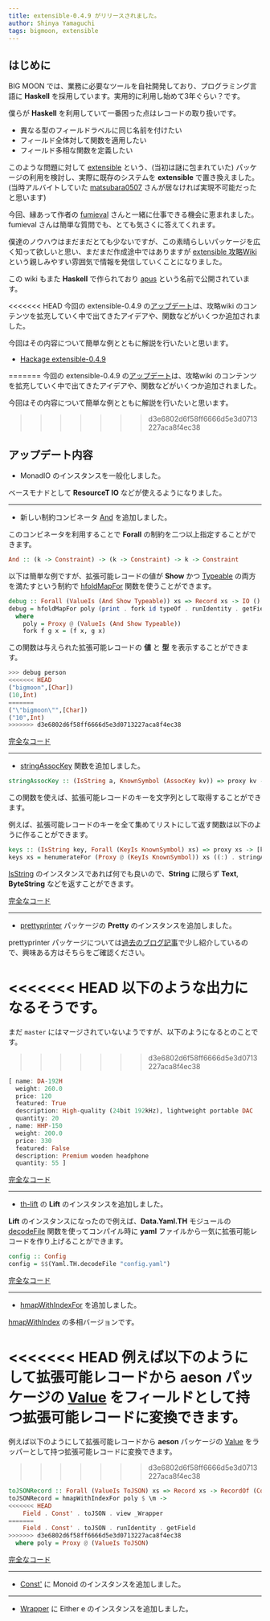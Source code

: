 ```yaml
---
title: extensible-0.4.9 がリリースされました。
author: Shinya Yamaguchi
tags: bigmoon, extensible
---
```


## はじめに

BIG MOON では、業務に必要なツールを自社開発しており、プログラミング言語に **Haskell** を採用しています。実用的に利用し始めて3年ぐらい？です。

僕らが **Haskell** を利用していて一番困った点はレコードの取り扱いです。

- 異なる型のフィールドラベルに同じ名前を付けたい
- フィールド全体対して関数を適用したい
- フィールド多相な関数を定義したい

このような問題に対して [extensible](https://github.com/fumieval/extensible) という、(当初は謎に包まれていた) パッケージの利用を検討し、実際に既存のシステムを **extensible** で置き換えました。(当時アルバイトしていた [matsubara0507](https://github.com/matsubara0507) さんが居なければ実現不可能だったと思います)

今回、縁あって作者の [fumieval](https://twitter.com/fumieval) さんと一緒に仕事できる機会に恵まれました。fumieval さんは簡単な質問でも、とても気さくに答えてくれます。

僕達のノウハウはまだまだとても少ないですが、この素晴らしいパッケージを広く知って欲しいと思い、まだまだ作成途中ではありますが [extensible 攻略Wiki](https://wiki.hask.moe/) という親しみやすい雰囲気で情報を発信していくことになりました。

この wiki もまた **Haskell** で作られており [apus](https://github.com/fumieval/apus) という名前で公開されています。

<<<<<<< HEAD
今回の extensible-0.4.9 の[アップデート](https://github.com/fumieval/extensible/blob/v0.4.9/CHANGELOG.md)は、攻略wiki のコンテンツを拡充していく中で出てきたアイデアや、関数などがいくつか追加されました。

今回はその内容について簡単な例とともに解説を行いたいと思います。

- [Hackage extensible-0.4.9](https://hackage.haskell.org/package/extensible)

=======
今回の extensible-0.4.9 の[アップデート](https://github.com/fumieval/extensible/blob/master/CHANGELOG.md)は、攻略wiki のコンテンツを拡充していく中で出てきたアイデアや、関数などがいくつか追加されました。

今回はその内容について簡単な例とともに解説を行いたいと思います。

>>>>>>> d3e6802d6f58ff6666d5e3d0713227aca8f4ec38
<!--more-->

## アップデート内容

- MonadIO のインスタンスを一般化しました。

ベースモナドとして **ResourceT IO** などが使えるようになりました。

---

- 新しい制約コンビネータ [And](https://hackage.haskell.org/package/extensible-0.4.9/docs/Data-Extensible-Dictionary.html#t:And) を追加しました。

このコンビネータを利用することで **Forall** の制約を二つ以上指定することができます。

```hs
And :: (k -> Constraint) -> (k -> Constraint) -> k -> Constraint
```

以下は簡単な例ですが、拡張可能レコードの値が **Show** かつ [Typeable](https://www.stackage.org/haddock/lts-11.9/base-4.10.1.0/Data-Typeable.html) の両方を満たすという制約で [hfoldMapFor](https://hackage.haskell.org/package/extensible-0.4.9/docs/Data-Extensible-Product.html#v:hfoldMapFor) 関数を使うことができます。

```hs
debug :: Forall (ValueIs (And Show Typeable)) xs => Record xs -> IO ()
debug = hfoldMapFor poly (print . fork id typeOf . runIdentity . getField)
  where
    poly = Proxy @ (ValueIs (And Show Typeable))
    fork f g x = (f x, g x)
```

この関数は与えられた拡張可能レコードの **値** と **型** を表示することができます。

```hs
>>> debug person
<<<<<<< HEAD
("bigmoon",[Char])
(10,Int)
=======
("\"bigmoon\"",[Char])
("10",Int)
>>>>>>> d3e6802d6f58ff6666d5e3d0713227aca8f4ec38
```

[完全なコード](https://github.com/waddlaw/extensible-example/blob/master/release-article/0.4.9/And.hs)

---

- [stringAssocKey](https://hackage.haskell.org/package/extensible-0.4.9/docs/Data-Extensible-Field.html#v:stringAssocKey) 関数を追加しました。

```hs
stringAssocKey :: (IsString a, KnownSymbol (AssocKey kv)) => proxy kv -> a
```

この関数を使えば、拡張可能レコードのキーを文字列として取得することができます。

例えば、拡張可能レコードのキーを全て集めてリストにして返す関数は以下のように作ることができます。

```hs
keys :: (IsString key, Forall (KeyIs KnownSymbol) xs) => proxy xs -> [key]
keys xs = henumerateFor (Proxy @ (KeyIs KnownSymbol)) xs ((:) . stringAssocKey) []
```

[IsString](https://www.stackage.org/haddock/lts-11.9/base-4.10.1.0/Data-String.html#t:IsString) のインスタンスであれば何でも良いので、**String** に限らず **Text**, **ByteString** などを返すことができます。

[完全なコード](https://github.com/waddlaw/extensible-example/blob/master/release-article/0.4.9/StringAssocKey.hs)

---

- [prettyprinter](https://hackage.haskell.org/package/prettyprinter) パッケージの **Pretty** のインスタンスを追加しました。

prettyprinter パッケージについては[過去のブログ記事](https://haskell.e-bigmoon.com/posts/2018/03-30-prettyprinter.html)で少し紹介しているので、興味ある方はそちらをご確認ください。

<<<<<<< HEAD
以下のような出力になるそうです。
=======
まだ `master` にはマージされていないようですが、以下のようになるとのことです。
>>>>>>> d3e6802d6f58ff6666d5e3d0713227aca8f4ec38

```hs
[ name: DA-192H
  weight: 260.0
  price: 120
  featured: True
  description: High-quality (24bit 192kHz), lightweight portable DAC
  quantity: 20
, name: HHP-150
  weight: 200.0
  price: 330
  featured: False
  description: Premium wooden headphone
  quantity: 55 ]
```

[完全なコード](https://github.com/waddlaw/extensible-example/blob/master/release-article/0.4.9/Pretty.hs)

---

- [th-lift](https://hackage.haskell.org/package/th-lift) の **Lift** のインスタンスを追加しました。

**Lift** のインスタンスになったので例えば、**Data.Yaml.TH** モジュールの [decodeFile](https://www.stackage.org/haddock/lts-11.9/yaml-0.8.30/Data-Yaml-TH.html#v:decodeFile) 関数を使ってコンパイル時に **yaml** ファイルから一気に拡張可能レコードを作り上げることができます。

```hs
config :: Config
config = $$(Yaml.TH.decodeFile "config.yaml")
```

[完全なコード](https://github.com/waddlaw/extensible-example/blob/master/release-article/0.4.9/Lift.hs)

---

- [hmapWithIndexFor](https://hackage.haskell.org/package/extensible-0.4.9/docs/Data-Extensible-Product.html#v:hmapWithIndexFor) を追加しました。

[hmapWithIndex](https://hackage.haskell.org/package/extensible-0.4.9/docs/Data-Extensible-Product.html#v:hmapWithIndex) の多相バージョンです。

<<<<<<< HEAD
例えば以下のようにして拡張可能レコードから **aeson** パッケージの [Value](https://www.stackage.org/haddock/lts-11.9/aeson-1.2.4.0/Data-Aeson.html#t:Value) をフィールドとして持つ拡張可能レコードに変換できます。
=======
例えば以下のようにして拡張可能レコードから **aeson** パッケージの [Value](https://www.stackage.org/haddock/lts-11.9/aeson-1.2.4.0/Data-Aeson.html#t:Value) をラッパーとして持つ拡張可能レコードに変換できます。
>>>>>>> d3e6802d6f58ff6666d5e3d0713227aca8f4ec38

```hs
toJSONRecord :: Forall (ValueIs ToJSON) xs => Record xs -> RecordOf (Const' Value) xs
toJSONRecord = hmapWithIndexFor poly $ \m ->
<<<<<<< HEAD
    Field . Const' . toJSON . view _Wrapper
=======
    Field . Const' . toJSON . runIdentity . getField
>>>>>>> d3e6802d6f58ff6666d5e3d0713227aca8f4ec38
  where poly = Proxy @ (ValueIs ToJSON)
```

[完全なコード](https://github.com/waddlaw/extensible-example/blob/master/release-article/0.4.9/HmapWithIndexFor.hs)

---

- [Const'](https://hackage.haskell.org/package/extensible-0.4.9/docs/Data-Extensible-Wrapper.html#t:Const-39-) に Monoid のインスタンスを追加しました。

---

- [Wrapper](https://hackage.haskell.org/package/extensible-0.4.9/docs/Data-Extensible-Wrapper.html#t:Wrapper) に Either e のインスタンスを追加しました。